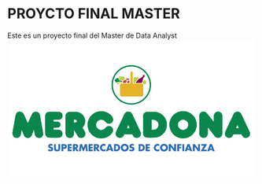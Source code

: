 # PROYCTO FINAL MASTER

Este es un proyecto final del Master de Data Analyst
![Mercadona](https://github.com/GiselleGiralte/Mercadona_Project/blob/main/mercadona.png)
